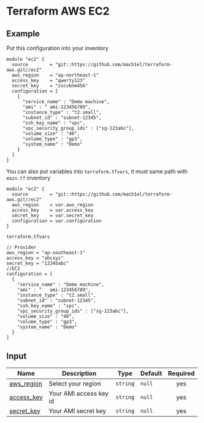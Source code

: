 # Terraform AWS EC2


## Example
Put this configuration into your inventory

```
module "ec2" {
  source        = "git::https://github.com/mach1el/terraform-aws.git//ec2"
  aws_region    = "ap-northeast-1"
  access_key    = "qwerty123"
  secret_key    = "zxcvbnm456"
  configuration = [
    {
      "service_name" : "Demo machine",
      "ami" : "	ami-123456789",
      "instance_type" : "t2.small",
      "subnet_id" : "subnet-12345",
      "ssh_key_name" : "vpc",
      "vpc_security_group_ids" : ["sg-123abc"],
      "volume_size" : "40",
      "volume_type" : "gp3",
      "system_name" : "Demo"
    }
  ]
}
```

You can also put variables into `terraform.tfvars`, it must same path with `main.tf` inventory

```
module "ec2" {
  source        = "git::https://github.com/mach1el/terraform-aws.git//ec2"
  aws_region    = var.aws_region
  access_key    = var.access_key
  secret_key    = var.secret_key
  configuration = var.configuration
}
```

`terraform.tfvars`

```
// Provider
aws_region = "ap-southeast-1"
access_key = "abcxyz"
secret_key = "12345abc"
//EC2
configuration = [
  {
    "service_name" : "Demo machine",
    "ami" : "	ami-123456789",
    "instance_type" : "t2.small",
    "subnet_id" : "subnet-12345",
    "ssh_key_name" : "vpc",
    "vpc_security_group_ids" : ["sg-123abc"],
    "volume_size" : "40",
    "volume_type" : "gp3",
    "system_name" : "Demo"
  }
]
```

## Input
| Name | Description | Type | Default | Required |
|------|-------------|------|---------|:--------:|
|<a name="aws_region"></a> [aws_region](#) | Select your region | `string` | `null` | yes |
|<a name="access_key"></a> [access_key](#) | Your AMI access key id | `string` | `null` | yes |
|<a name="secret_key"></a> [secret_key](#) | Your AMI secret key | `string` | `null` | yes |